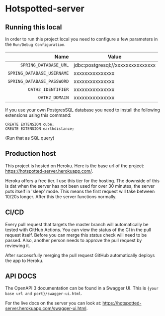 # Hotspotted-server

## Running this local
In order to run this project local you need to configure a few parameters in the `Run/Debug Configuration`.

| Name | Value |
| ---:| --- |
| `SPRING_DATABASE_URL` | jdbc:postgresql://xxxxxxxxxxxxxxx |
| `SPRING_DATABASE_USERNAME` | xxxxxxxxxxxxxxx |
| `SPRING_DATABASE_PASSWORD` | xxxxxxxxxxxxxxx |
| `OATH2_IDENTIFIER` | xxxxxxxxxxxxxxx |
| `OATH2_DOMAIN` | xxxxxxxxxxxxxxx |

If you use your own PostgresSQL database you need to install the following extensions using this command:
```
CREATE EXTENSION cube;
CREATE EXTENSION earthdistance;
```
(Run that as SQL query)
## Production host
This project is hosted on Heroku. Here is the base url of the project: https://hotspotted-server.herokuapp.com/.

Heroku offers a free tier. I use this tier for the hosting. The downside of this is dat when the server has not been used for over 30 minutes, the server puts itself in 'sleep' mode. This means the first request will take between 10/20s longer. After this the server functions normally.

## CI/CD
Every pull request that targets the master branch will automatically be tested with GitHub Actions. You can view the status of the CI in the pull request itself. Before you can merge this status check will need to be passed. Also, another person needs to approve the pull request by reviewing it.

After successfully merging the pull request GitHub automatically deploys the app to Heroku.

## API DOCS
The OpenAPI 3 documentation can be found in a Swagger UI. This is `{your base url and port}/swagger-ui.html`.

For the live docs on the server you can look at: https://hotspotted-server.herokuapp.com/swagger-ui.html.
